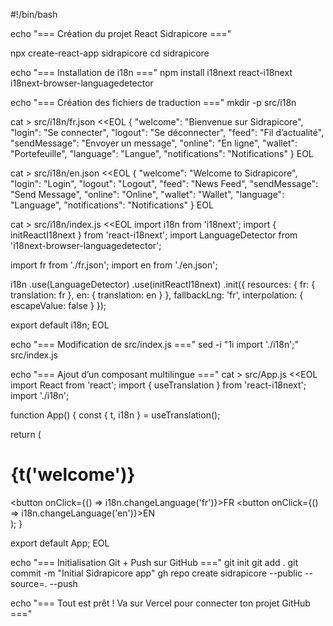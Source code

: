  #!/bin/bash

echo "=== Création du projet React Sidrapicore ==="

npx create-react-app sidrapicore
cd sidrapicore

echo "=== Installation de i18n ==="
npm install i18next react-i18next i18next-browser-languagedetector

echo "=== Création des fichiers de traduction ==="
mkdir -p src/i18n

cat > src/i18n/fr.json <<EOL
{
  "welcome": "Bienvenue sur Sidrapicore",
  "login": "Se connecter",
  "logout": "Se déconnecter",
  "feed": "Fil d’actualité",
  "sendMessage": "Envoyer un message",
  "online": "En ligne",
  "wallet": "Portefeuille",
  "language": "Langue",
  "notifications": "Notifications"
}
EOL

cat > src/i18n/en.json <<EOL
{
  "welcome": "Welcome to Sidrapicore",
  "login": "Login",
  "logout": "Logout",
  "feed": "News Feed",
  "sendMessage": "Send Message",
  "online": "Online",
  "wallet": "Wallet",
  "language": "Language",
  "notifications": "Notifications"
}
EOL

cat > src/i18n/index.js <<EOL
import i18n from 'i18next';
import { initReactI18next } from 'react-i18next';
import LanguageDetector from 'i18next-browser-languagedetector';

import fr from './fr.json';
import en from './en.json';

i18n
  .use(LanguageDetector)
  .use(initReactI18next)
  .init({
    resources: {
      fr: { translation: fr },
      en: { translation: en }
    },
    fallbackLng: 'fr',
    interpolation: {
      escapeValue: false
    }
  });

export default i18n;
EOL

echo "=== Modification de src/index.js ==="
sed -i "1i import './i18n';" src/index.js

echo "=== Ajout d’un composant multilingue ==="
cat > src/App.js <<EOL
import React from 'react';
import { useTranslation } from 'react-i18next';
import './i18n';

function App() {
  const { t, i18n } = useTranslation();

  return (
    <div className="App">
      <h1>{t('welcome')}</h1>
      <button onClick={() => i18n.changeLanguage('fr')}>FR</button>
      <button onClick={() => i18n.changeLanguage('en')}>EN</button>
    </div>
  );
}

export default App;
EOL

echo "=== Initialisation Git + Push sur GitHub ==="
git init
git add .
git commit -m "Initial Sidrapicore app"
gh repo create sidrapicore --public --source=. --push

echo "=== Tout est prêt ! Va sur Vercel pour connecter ton projet GitHub ==="
